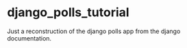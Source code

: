 # django_polls_tutorial

Just a reconstruction of the django polls app from the django documentation.
